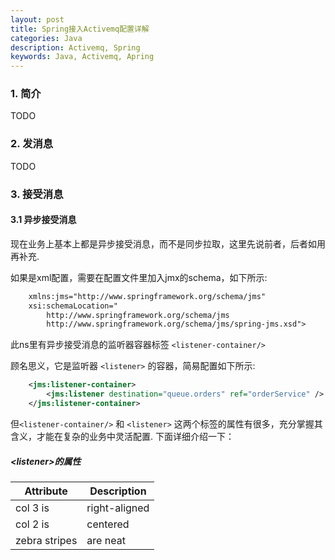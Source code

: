 ```yaml
---
layout: post
title: Spring接入Activemq配置详解
categories: Java
description: Activemq, Spring
keywords: Java, Activemq, Apring
---
```


### 1. 简介

   TODO

### 2. 发消息
   
   TODO

### 3. 接受消息

#### 3.1 异步接受消息

现在业务上基本上都是异步接受消息，而不是同步拉取，这里先说前者，后者如用再补充.

如果是xml配置，需要在配置文件里加入jmx的schema，如下所示:

```xml
    xmlns:jms="http://www.springframework.org/schema/jms"
    xsi:schemaLocation="
        http://www.springframework.org/schema/jms 
        http://www.springframework.org/schema/jms/spring-jms.xsd">
```

此ns里有异步接受消息的监听器容器标签 ``<listener-container/>``

顾名思义，它是监听器 ``<listener>`` 的容器，简易配置如下所示:

```xml
    <jms:listener-container>
        <jms:listener destination="queue.orders" ref="orderService" />
    </jms:listener-container>
```

但``<listener-container/>`` 和 ``<listener>`` 这两个标签的属性有很多，充分掌握其含义，才能在复杂的业务中灵活配置. 下面详细介绍一下：

##### \<listener\>的属性

| Attribute        | Description           |
| ------------- | ------------- |
| col 3 is      | right-aligned |
| col 2 is      | centered      |
| zebra stripes | are neat      |